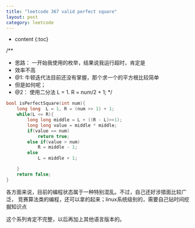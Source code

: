 ```yaml
---
title: "leetcode 367 valid perfect square"
layout: post
category: leetcode
---
```


* content
{:toc}

/**
 *	思路： 一开始我使用的枚举，结果说我运行超时，肯定是
 *	效率不高
 *	@1: 牛顿迭代法目前还没有掌握，那个求一个的平方根比较简单
 *	但是如何呢；
 *	@2： 使用二分法 L = 1. R = num/2 + 1;
 */

```c
bool isPerfectSquare(int num){
	long long  L = 1, R = (num >> 1) + 1;
	while(L <= R){
		long long middle = L + ((R - L)>>1);
		long long value = middle * middle;
		if(value == num)
			return true;
		else if(value > num)
			R = middle - 1;
		else
			L = middle + 1;

	}
	return false;
}
```

各方面来说，目前的编程状态属于一种特别混乱。不过，自己还好涉猎面比较广泛，
竞赛算法类的编程，还可以拿的起来；linux系统级别的，需要自己钻时间挖掘知识点

这个系列肯定不完整，以后再加上其他语言版本的。
